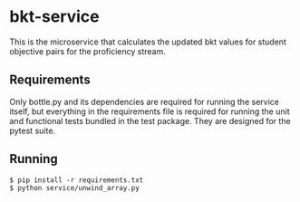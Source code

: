 # bkt-service #

This is the microservice that calculates the updated bkt values for student objective pairs for the proficiency stream.

## Requirements ##

Only bottle.py and its dependencies are required for running the service itself, but everything in the requirements file
is required for running the unit and functional tests bundled in the test package. They are designed for the pytest
suite.

## Running ##


```
$ pip install -r requirements.txt
$ python service/unwind_array.py
```